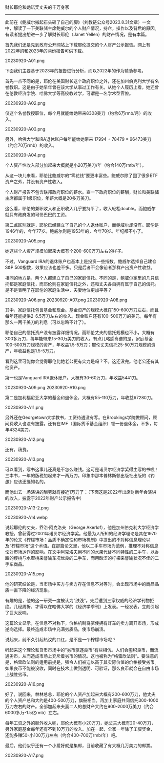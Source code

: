 
财长耶伦和她诺奖丈夫的千万身家

---

此前在《鲍威尔搬起石头砸了自己的脚》（刘教链公众号2023.8.31文章）一文中，解读了一下美联储主席鲍威尔的个人财产情况，持仓，操作以及背后的原因。有读者提出想进一步了解财长耶伦（Janet Yellen）的财产情况，是有本篇。

首先我们还是先到政府公开网站上下载耶伦提交的个人财产公示报告。网上有2022年的和2023年的两份报告可供下载。

20230920-A01.png

下面我们主要基于2023年的报告进行分析，而以2022年的作为辅助参考。

首先一点不同的是，耶伦在美国财长这个政府职位之外，还在加州伯克利大学有名誉教职。这是由于她早年曾在该大学从事过工作有关。从她个人履历上看，她还曾在伦敦经济学院、哈佛大学等高校教过学，可谓是一名学术型官僚。

20230920-A02.png

仅这个名誉教授职位，每个月就能给她带来8308美刀（约合6万rmb/月）的收入。

20230920-A03.png

另外，哈佛大学和IRA退休账户每年能给她带来 17994 + 78479 = 96473美刀（约合70万rmb）的收入。

20230920-A04.png

个人资产性收入部分加起来大概就是小20万美刀/年（约合140万rmb/年）。

从这一块儿来看，耶伦比鲍威尔的“零花钱”要更丰富些。鲍威尔除了囤了很多ETF资产之外，并没有资产性收入。

个人财产报告不包含联邦政府职位的薪水。查一下政府职位的薪酬，财长和美联储主席都属于1级职位，年薪大概是20多万美刀。

这么看，耶伦的兼职收入和正职收入几乎要持平了，收入轻松double。而鲍威尔就只有政府发的可怜巴巴的工资。

第二点区别就是，耶伦已经建立了自己的个人退休账户，而鲍威尔却没有。耶伦是1946年的，今年77岁。鲍威尔则是1953年的，今年70岁。年纪都不小了。

20230920-A05.png

她这些个人资产规模加起来大概有个200-600万刀左右的样子。

不过，Vanguard IRA的退休账户也基本上是投资一些指数。鲍威尔选择自己建仓S&P 500指数，效果应该也差不多。只是后者不会像前者那样产出资产性收益。

相同的地方是，两个人都建立了自己的家庭信托。不同的是，鲍威尔家里的几只信托都是家庭信托，而耶伦则在家庭信托之外，还和丈夫各自拥有属于自己的信托。是不是表明了在耶伦的家庭生活中，夫妻地位更加平等？

20230920-A06.png
20230920-A07.png
20230920-A08.png

其中，家庭信托包含基金和现金。基金资产的规模大概在150-600万刀左右，而且每年还能提供2-6.5万刀左右的收入。现金账户还有100-500万刀的美元，每年有那么一两千美刀的利息（可以忽略不计了）。

耶伦自己的信托资产没有披露详细情况。而耶伦丈夫的信托规模也不小，大概有300多万刀，每年能带来15-30万美刀的收入。有点儿略感离谱的是，家庭基金100-500万刀规模的资产，年收益1.5-5万刀；耶伦丈夫信托25-50万刀规模的资产，年收益也是1.5-5万刀。

看到这里可能你会觉得耶伦比她老公更有实力是吗？不。这还没完。他老公还有其他资产。

第一也是Vanguard IRA退休账户。大概有30-60万刀，年收益5441刀。

20230920-A09.png
20230920-A10.png

第二是加利福尼亚大学的基金和退休金，大概有55-110万刀，年收益67280刀。

20230920-A11.png

另外还在Georgetown大学教书，工资待遇没有写。在Brookings学院做顾问，顾问费收入也没有披露。还有在IMF（国际货币基金组织）领一份退休金，不多，每年4324美刀。

20230920-A12.png

还有，稿费。

20230920-A13.png

可以看到，写书这事儿还真是不怎么赚钱。这可是诺贝尔经济学奖得主写的书哎！三本书，一年的版税加起来才一两万刀。印象中那本普林斯顿出版社出版的《钓愚》应该还挺知名的。

而他出去一场演讲的酬劳就有接近1万刀了：（下面这是2022年出席财新年会演讲的收入，披露于2022年财产公示报告中）

20230920-A13-2.png

20230920-A14.webp

说起耶伦的丈夫，乔治·阿克洛夫（George Akerlof），他是加州伯克利大学经济学教授，曾获得过2001年诺贝尔经济学奖。他最为人所知的经济学理论是其在1970年的论文《柠檬市场：品质不确定性和市场机制》中提出的不对称信息理论以及“柠檬市场”这个术语。在那篇论文里，他以二手车市场为范例，推理不对称信息论对市场运作的影响。在文中阿克洛夫用不同的水果代替不同特性的二手车，以香甜的樱桃与水蜜桃来譬喻车况优良的二手车，而用酸涩的柠檬来譬喻状况不佳的二手车商品。

20230920-A15.png

他的研究结论是，当市场中买方与卖方存在信息不对等时，会出现市场中的商品品质一直下降的经济现象。

有趣的是，他的这一研究一度被认为“肤浅”，先后遭到三家权威的经济学刊物拒绝。几经周折，才得以在哈佛大学的《经济学季刊》上发表。一经发表，立刻引起了巨大反响。

这篇论文显示，在信息不对称下，价格机制将驱使拥有好车的卖方离开市场，形成逆向选择。最终造成市场中充满劣质品，使市场崩溃。

说起来，前不久引起热议的口红，是不是一个柠檬市场呢？

听起来这个理论和货币市场中的“劣币驱逐良币”有些相仿。人们会囤积良币，而流通劣币，从而造成市场上充斥着劣币的情况。这也被称为“格雷欣法则”。要注意的是，格雷欣法则的适用前提是，强令人们被迫以高于其实际价值的价格接受劣币。如果良币不能被没收，同时在技术上做到透明、可验证，那么良币就会在自由市场上战胜劣币。

20230920-A16.png

好了，说回来，林林总总，耶伦的个人资产加起来大概有200-600万刀，他丈夫的个人资产总和大约是400-500万刀，旗鼓相当，再加上家庭共同信托300-1000万刀左右的财产。全部加起来夫妻二人的总财产大约在900-2000万美刀（约合6000多万-1.5亿rmb）左右。

每年工资之外的额外收入呢，耶伦大概有小20万刀，她丈夫大概有20-40万刀，另外家庭基金每年还有不到10万刀的收入。加在一起，全家一年除了工资奖金，还能多赚50-小100万刀左右（约合400-700万rmb/年）吧。

最后，他们似乎还有一个小爱好就是集邮，目前收藏了有大概几万美刀的邮票。

20230920-A17.png


